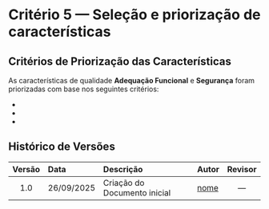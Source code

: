 # Critério 5 — Seleção e priorização de características

## Critérios de Priorização das Características

As características de qualidade **Adequação Funcional** e **Segurança** foram priorizadas com base nos seguintes critérios:

-
-
-


## Histórico de Versões

| Versão | Data       | Descrição                         | Autor                                | Revisor |
|:------:|:----------|:----------------------------------|:-------------------------------------|:-------:|
| 1.0    | 26/09/2025 | Criação do Documento inicial      | [nome](https://github.com/github)    |   —     |
